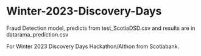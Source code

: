 # Winter-2023-Discovery-Days

Fraud Detection model, predicts from test_ScotiaDSD.csv and results are in datarama_prediction.csv

For Winter 2023 Discovery Days Hackathon/AIthon from Scotiabank.
